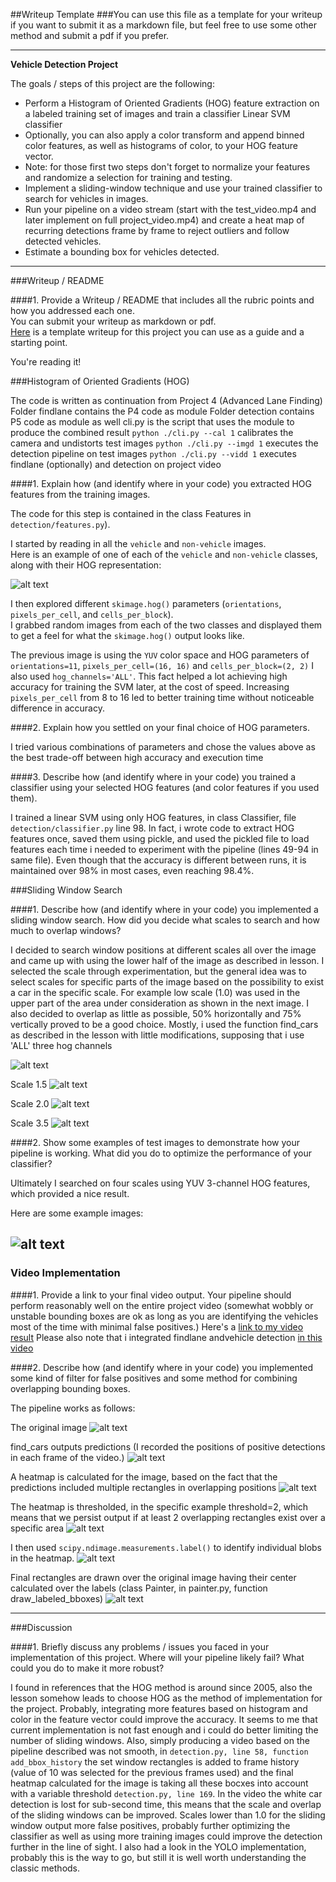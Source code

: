 ##Writeup Template
###You can use this file as a template for your writeup if you want to submit it as a markdown file, but feel free to use some other method and submit a pdf if you prefer.

---

**Vehicle Detection Project**

The goals / steps of this project are the following:

* Perform a Histogram of Oriented Gradients (HOG) feature extraction on a labeled training set of images and train a classifier Linear SVM classifier
* Optionally, you can also apply a color transform and append binned color features, as well as histograms of color, to your HOG feature vector. 
* Note: for those first two steps don't forget to normalize your features and randomize a selection for training and testing.
* Implement a sliding-window technique and use your trained classifier to search for vehicles in images.
* Run your pipeline on a video stream (start with the test_video.mp4 and later implement on full project_video.mp4) and create a heat map of recurring detections frame by frame to reject outliers and follow detected vehicles.
* Estimate a bounding box for vehicles detected.

[//]: # (Image References)
[image1]: ./pipeline_images/hog_vis.png
[image2]: ./pipeline_images/scale1.png
[image3]: ./pipeline_images/scale15.png
[image4]: ./pipeline_images/scale2.png
[image5]: ./pipeline_images/scale35.png
[image6]: ./pipeline_images/pipeline1.png
[image7]: ./pipeline_images/pipeline2.png
[image8]: ./pipeline_images/pipeline3.png
[image9]: ./pipeline_images/pipeline4.png
[image10]: ./pipeline_images/pipeline5.png
[image11]: ./pipeline_images/pipeline6.png
[image12]: ./pipeline_images/test_images_result.png
[video1]: ./output_video/out_project_video.mp4
[video2]: ./output_video/out_project_video_findlane.mp4

---
###Writeup / README

####1. Provide a Writeup / README that includes all the rubric points and how you addressed each one.  
You can submit your writeup as markdown or pdf.  
[Here](https://github.com/udacity/CarND-Vehicle-Detection/blob/master/writeup_template.md) is a template writeup for this project you can use as a guide and a starting point.  

You're reading it!

###Histogram of Oriented Gradients (HOG)

The code is written as continuation from Project 4 (Advanced Lane Finding)
Folder findlane contains the P4 code as module
Folder detection contains P5 code as module as well
cli.py is the script that uses the module to produce the combined result
`python ./cli.py --cal 1` calibrates the camera and undistorts test images
`python ./cli.py --imgd 1` executes the detection pipeline on test images
`python ./cli.py --vidd 1` executes findlane (optionally) and detection on project video

####1. Explain how (and identify where in your code) you extracted HOG features from the training images.

The code for this step is contained in the class Features in `detection/features.py`).  

I started by reading in all the `vehicle` and `non-vehicle` images.  
Here is an example of one of each of the `vehicle` and `non-vehicle` classes, along with their HOG representation:

![alt text][image1]

I then explored different `skimage.hog()` parameters (`orientations`, `pixels_per_cell`, and `cells_per_block`).  
I grabbed random images from each of the two classes and displayed them to get a feel for what the `skimage.hog()` output looks like.

The previous image is using the `YUV` color space and HOG parameters of `orientations=11`, `pixels_per_cell=(16, 16)` and `cells_per_block=(2, 2)`
I also used `hog_channels='ALL'`. This fact helped a lot achieving high accuracy for training the SVM later, at the cost of speed. 
Increasing `pixels_per_cell` from 8 to 16 led to better training time without noticeable difference in accuracy.

####2. Explain how you settled on your final choice of HOG parameters.

I tried various combinations of parameters and chose the values above as the best trade-off between high accuracy and execution time

####3. Describe how (and identify where in your code) you trained a classifier using your selected HOG features (and color features if you used them).

I trained a linear SVM using only HOG features, in class Classifier, file `detection/classifier.py` line 98. 
In fact, i wrote code to extract HOG features once, saved them using pickle, and used the pickled file to load features each time i needed to 
experiment with the pipeline (lines 49-94 in same file). Even though that the accuracy is different between runs, it is maintained over 98% in most cases, even reaching 98.4%.
 

###Sliding Window Search

####1. Describe how (and identify where in your code) you implemented a sliding window search.  How did you decide what scales to search and how much to overlap windows?

I decided to search window positions at different scales all over the image and came up with using the lower half of the image as described in lesson.
I selected the scale through experimentation, but the general idea was to select scales for specific parts of the image based on the possibility to exist
a car in the specific scale. For example low scale (1.0) was used in the upper part of the area under consideration as shown in the next image. I also decided to 
overlap as little as possible, 50% horizontally and 75% vertically proved to be a good choice. Mostly, i used the function find_cars as described in the lesson
with little modifications, supposing that i use 'ALL' three hog channels

![alt text][image2]

Scale 1.5
![alt text][image3]

Scale 2.0
![alt text][image4]

Scale 3.5
![alt text][image5]

####2. Show some examples of test images to demonstrate how your pipeline is working.  What did you do to optimize the performance of your classifier?

Ultimately I searched on four scales using YUV 3-channel HOG features, which provided a nice result.  

Here are some example images:

![alt text][image12]
---

### Video Implementation

####1. Provide a link to your final video output.  Your pipeline should perform reasonably well on the entire project video (somewhat wobbly or unstable bounding boxes are ok as long as you are identifying the vehicles most of the time with minimal false positives.)
Here's a [link to my video result](https://github.com/antalakas/carnd-term1-p5/blob/master/output_video/out_project_video.mp4)
Please also note that i integrated findlane andvehicle detection [in this video](https://github.com/antalakas/carnd-term1-p5/blob/master/output_video/out_project_video_findlane.mp4)


####2. Describe how (and identify where in your code) you implemented some kind of filter for false positives and some method for combining overlapping bounding boxes.

The pipeline works as follows:

The original image
![alt text][image6]

find_cars outputs predictions (I recorded the positions of positive detections in each frame of the video.)
![alt text][image7]

A heatmap is calculated for the image, based on the fact that the predictions included multiple rectangles in overlapping positions
![alt text][image8]

The heatmap is thresholded, in the specific example threshold=2, which means that we persist output if at least 2 overlapping rectangles exist over a specific area
![alt text][image9]

I then used `scipy.ndimage.measurements.label()` to identify individual blobs in the heatmap.
![alt text][image10]

Final rectangles are drawn over the original image having their center calculated over the labels (class Painter, in painter.py, function draw_labeled_bboxes)
![alt text][image11]

---

###Discussion

####1. Briefly discuss any problems / issues you faced in your implementation of this project.  Where will your pipeline likely fail?  What could you do to make it more robust?

I found in references that the HOG method is around since 2005, also the lesson somehow leads to choose HOG as the method of implementation for the project. Probably, integrating 
more features based on histogram and color in the feature vector could improve the accuracy. It seems to me that current implementation is not fast enough and i could do better limiting 
the number of sliding windows. Also, simply producing a video based on the pipeline described was not smooth, in `detection.py, line 58, function add_bbox_history` the set window rectangles
is added to frame history (value of 10 was selected for the previous frames used) and the final heatmap calculated for the image is taking all these bocxes into account with a 
variable threshold `detection.py, line 169`. In the video the white car detection is lost for sub-second time, this means that the scale and overlap of the sliding windows 
can be improved. Scales lower than 1.0 for the sliding window output more false positives, probably further optimizing the classifier as well as using more training images could improve 
the detection further in the line of sight. I also had a look in the YOLO implementation, probably this is the way to go, but still it is well worth understanding the classic methods.